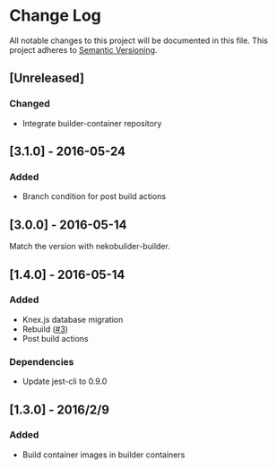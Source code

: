# Change Log
All notable changes to this project will be documented in this file.
This project adheres to [Semantic Versioning](http://semver.org/).

## [Unreleased]
### Changed
- Integrate builder-container repository

## [3.1.0] - 2016-05-24
### Added
- Branch condition for post build actions

## [3.0.0] - 2016-05-14
Match the version with nekobuilder-builder.

## [1.4.0] - 2016-05-14
### Added
- Knex.js database migration
- Rebuild ([#3](https://github.com/ukatama/nekobuilder/issues/3))
- Post build actions

### Dependencies
- Update jest-cli to 0.9.0

## [1.3.0] - 2016/2/9
### Added
- Build container images in builder containers
